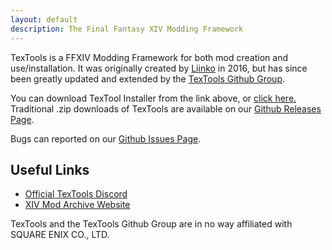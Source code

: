```yaml
---
layout: default
description: The Final Fantasy XIV Modding Framework
---
```

TexTools is a FFXIV Modding Framework for both mod creation and use/installation.  It was originally created by <a href="https://github.com/liinko/">Liinko</a> in 2016, but has since been greatly updated and extended by the <a href="https://github.com/TexTools">TexTools Github Group</a>.

You can download TexTool Installer from the link above, or <a href="{{site.data.download.download_url}}">click here.</a>
Traditional .zip downloads of TexTools are available on our <a href="https://github.com/TexTools/FFXIV_TexTools_UI/releases">Github Releases Page</a>.

Bugs can reported on our <a href="https://github.com/TexTools/FFXIV_TexTools_UI/issues">Github Issues Page</a>.

## Useful Links
- <a href="https://discord.gg/ffxivtextools">Official TexTools Discord</a>
- <a href="https://github.com/TexTools/FFXIV_TexTools_UI/issues">XIV Mod Archive Website</a>

TexTools and the TexTools Github Group are in no way affiliated with SQUARE ENIX CO., LTD.